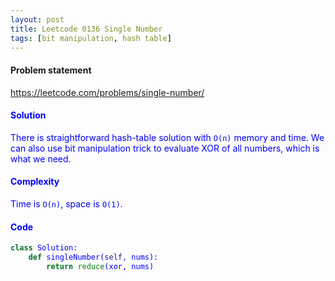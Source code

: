 ```yaml
---
layout: post
title: Leetcode 0136 Single Number
tags: [bit manipulation, hash table]
---
```


#### Problem statement

<a href="https://leetcode.com/problems/single-number/"> <font color = blue>https://leetcode.com/problems/single-number/

#### Solution
There is straightforward hash-table solution with `O(n)` memory and time. We can also use bit manipulation trick to evaluate XOR of all numbers, which is what we need.

#### Complexity
Time is `O(n)`, space is `O(1)`.

#### Code
```python
class Solution:
    def singleNumber(self, nums):
        return reduce(xor, nums)
```

